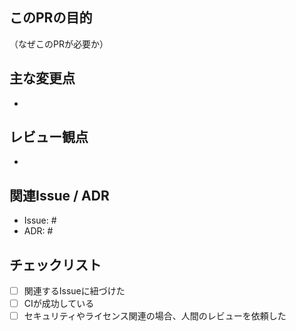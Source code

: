 ## このPRの目的

（なぜこのPRが必要か）

## 主な変更点

-

## レビュー観点

-

## 関連Issue / ADR

- Issue: #
- ADR: #

## チェックリスト

- [ ] 関連するIssueに紐づけた
- [ ] CIが成功している
- [ ] セキュリティやライセンス関連の場合、人間のレビューを依頼した
